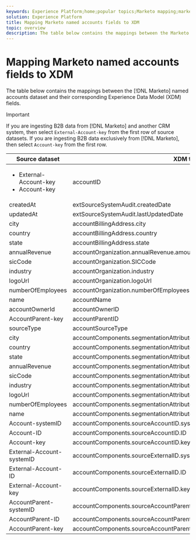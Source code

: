 ```yaml
---
keywords: Experience Platform;home;popular topics;Marketo mapping;marketo mapping;Named accounts mapping;named accounts mapping;named accounts
solution: Experience Platform
title: Mapping Marketo named accounts fields to XDM
topic: overview
description: The table below contains the mappings between the Marketo named accounts dataset and their corresponding XDM fields.
---
```


# Mapping Marketo named accounts fields to XDM

The table below contains the mappings between the [!DNL Marketo] named accounts dataset and their corresponding Experience Data Model (XDM) fields.

>[!IMPORTANT]
>
>If you are ingesting B2B data from [!DNL Marketo] and another CRM system, then select `External-Account-key` from the first row of source datasets. If you are ingesting B2B data exclusively from [!DNL Marketo], then select `Account-key` from the first row.

| Source dataset | XDM target field |
| -------------- | ---------------- |
| <ul><li>External-Account-key</li><li>Account-key</li></ul> | accountID |
| createdAt | extSourceSystemAudit.createdDate |
| updatedAt | extSourceSystemAudit.lastUpdatedDate |
| city | accountBillingAddress.city |
| country | accountBillingAddress.country |
| state | accountBillingAddress.state |
| annualRevenue | accountOrganization.annualRevenue.amount |
| sicCode | accountOrganization.SICCode |
| industry | accountOrganization.industry |
| logoUrl | accountOrganization.logoUrl |
| numberOfEmployees | accountOrganization.numberOfEmployees |
| name | accountName |
| accountOwnerId | accountOwnerID |
| AccountParent-key | accountParentID |
| sourceType | accountSourceType |
| city | accountComponents.segmentationAttributes.accountBillingAddress.city |
| country | accountComponents.segmentationAttributes.accountBillingAddress.country |
| state | accountComponents.segmentationAttributes.accountBillingAddress.state |
| annualRevenue | accountComponents.segmentationAttributes.accountOrganization.annualRevenue.amount |
| sicCode | accountComponents.segmentationAttributes.accountOrganization.SICCode |
| industry | accountComponents.segmentationAttributes.accountOrganization.industry |
| logoUrl | accountComponents.segmentationAttributes.accountOrganization.logoUrl |
| numberOfEmployees | accountComponents.segmentationAttributes.accountOrganization.numberOfEmployees |
| name | accountComponents.segmentationAttributes.accountName |
| Account-systemID | accountComponents.sourceAccountID.systemID |
| Account-ID | accountComponents.sourceAccountID.ID |
| Account-key | accountComponents.sourceAccountID.key |
| External-Account-systemID | accountComponents.sourceExternalID.systemID |
| External-Account-ID | accountComponents.sourceExternalID.ID |
| External-Account-key | accountComponents.sourceExternalID.key |
| AccountParent-systemID | accountComponents.sourceAccountParentID.systemID |
| AccountParent-ID | accountComponents.sourceAccountParentID.ID |
| AccountParent-key | accountComponents.sourceAccountParentID.key |